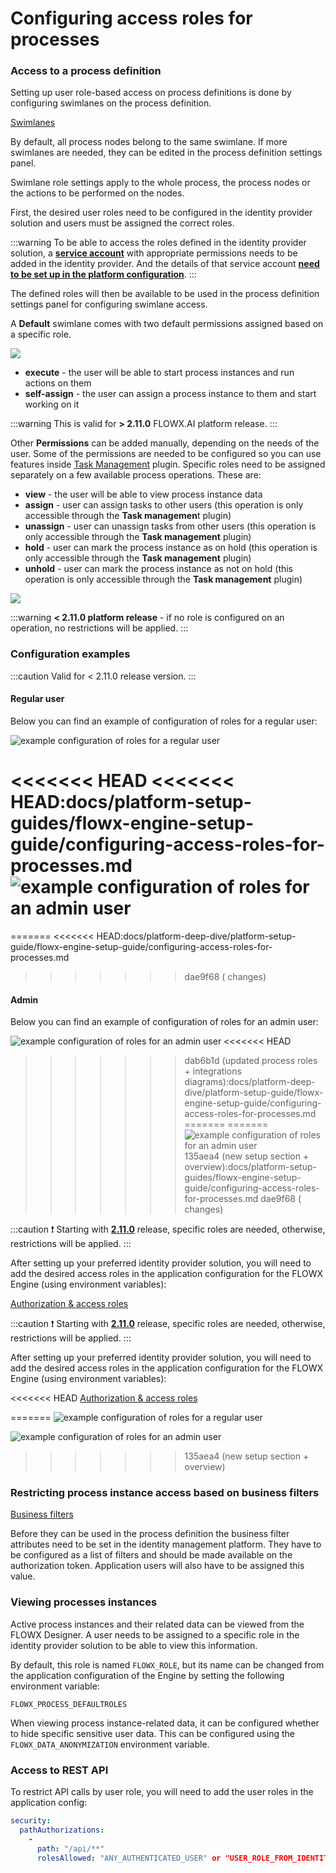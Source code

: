 # Configuring access roles for processes

### Access to a process definition

Setting up user role-based access on process definitions is done by configuring swimlanes on the process definition.

[Swimlanes](../../../platform-deep-dive/user-roles-management/swimlanes.md)

By default, all process nodes belong to the same swimlane. If more swimlanes are needed, they can be edited in the process definition settings panel.

Swimlane role settings apply to the whole process, the process nodes or the actions to be performed on the nodes.

First, the desired user roles need to be configured in the identity provider solution and users must be assigned the correct roles.

:::warning
To be able to access the roles defined in the identity provider solution, a [**service account**](../access-management/configuring-an-iam-solution.md#adding-service-accounts) with appropriate permissions needs to be added in the identity provider. And the details of that service account [**need to be set up in the platform configuration**](../../../flowx-designer/designer-setup-guide/designer-setup-guide.md#authorization--access-roles).
:::

The defined roles will then be available to be used in the process definition settings panel for configuring swimlane access.

A **Default** swimlane comes with two default permissions assigned based on a specific role.

![](../../platform-deep-dive/img/swimlane_default_roles.png)

* **execute** - the user will be able to start process instances and run actions on them
* **self-assign** - the user can assign a process instance to them and start working on it

:::warning
This is valid for **> 2.11.0** FLOWX.AI platform release.
:::

Other **Permissions** can be added manually, depending on the needs of the user. Some of the permissions are needed to be configured so you can use features inside [Task Management](../../plugins/custom-plugins/task-management/task-management.md) plugin. Specific roles need to be assigned separately on a few available process operations. These are:

* **view** - the user will be able to view process instance data
* **assign** - user can assign tasks to other users (this operation is only accessible through the **Task managemen**t plugin)
* **unassign** - user can unassign tasks from other users (this operation is only accessible through the **Task management** plugin)
* **hold** - user can mark the process instance as on hold (this operation is only accessible through the **Task management** plugin)
* **unhold** - user can mark the process instance as not on hold (this operation is only accessible through the **Task management** plugin)

![](../../platform-deep-dive/img/process_permissions.png)

:::warning
**< 2.11.0 platform release** - if no role is configured on an operation, no restrictions will be applied.
:::

### Configuration examples 

:::caution
Valid for < 2.11.0 release version.
:::


#### Regular user

Below you can find an example of configuration of roles for a regular user:

![example configuration of roles for a regular user](../../platform-deep-dive/img/regular_user_roles.png)

<<<<<<< HEAD
<<<<<<< HEAD:docs/platform-setup-guides/flowx-engine-setup-guide/configuring-access-roles-for-processes.md
![example configuration of roles for an admin user](../../platform-deep-dive/img/admin_user_roles.png)
=======
=======
<<<<<<< HEAD:docs/platform-deep-dive/platform-setup-guide/flowx-engine-setup-guide/configuring-access-roles-for-processes.md
>>>>>>> dae9f68 ( changes)
#### Admin

Below you can find an example of configuration of roles for an admin user:


![example configuration of roles for an admin user](../../img/admin_user_roles.png)
<<<<<<< HEAD
>>>>>>> dab6b1d (updated process roles + integrations diagrams):docs/platform-deep-dive/platform-setup-guide/flowx-engine-setup-guide/configuring-access-roles-for-processes.md
=======
=======
![example configuration of roles for an admin user](../../platform-deep-dive/img/admin_user_roles.png)
>>>>>>> 135aea4 (new setup section + overview):docs/platform-setup-guides/flowx-engine-setup-guide/configuring-access-roles-for-processes.md
>>>>>>> dae9f68 ( changes)

:::caution
:exclamation: Starting with [**2.11.0**](/release-notes/v2.11.0-august-2022/) release, specific roles are needed, otherwise, restrictions will be applied.
:::

After setting up your preferred identity provider solution, you will need to add the desired access roles in the application configuration for the FLOWX Engine (using environment variables):

[Authorization & access roles](./flowx-engine-setup-guide.md#authorization--access-roles)


:::caution
:exclamation: Starting with [**2.11.0**](/release-notes/v2.11.0-august-2022/) release, specific roles are needed, otherwise, restrictions will be applied.
:::

After setting up your preferred identity provider solution, you will need to add the desired access roles in the application configuration for the FLOWX Engine (using environment variables):

<<<<<<< HEAD
[Authorization & access roles](./flowx-engine-setup-guide.md#authorization--access-roles)

=======
![example configuration of roles for a regular user](../../platform-deep-dive/img/regular_user_roles.png)

![example configuration of roles for an admin user](../../platform-deep-dive/img/admin_user_roles.png)
>>>>>>> 135aea4 (new setup section + overview)

### Restricting process instance access based on business filters


[Business filters](../../user-roles-management/business-filters.md)

Before they can be used in the process definition the business filter attributes need to be set in the identity management platform. They have to be configured as a list of filters and should be made available on the authorization token. Application users will also have to be assigned this value.

### Viewing processes instances

Active process instances and their related data can be viewed from the FLOWX Designer. A user needs to be assigned to a specific role in the identity provider solution to be able to view this information.

By default, this role is named `FLOWX_ROLE`, but its name can be changed from the application configuration of the Engine by setting the following environment variable:

`FLOWX_PROCESS_DEFAULTROLES`

When viewing process instance-related data, it can be configured whether to hide specific sensitive user data. This can be configured using the `FLOWX_DATA_ANONYMIZATION` environment variable.

### Access to REST API

To restrict API calls by user role, you will need to add the user roles in the application config:

```yaml
security:
  pathAuthorizations:
    -
      path: "/api/**"
      rolesAllowed: "ANY_AUTHENTICATED_USER" or "USER_ROLE_FROM_IDENTITY_PROVIDER"
```